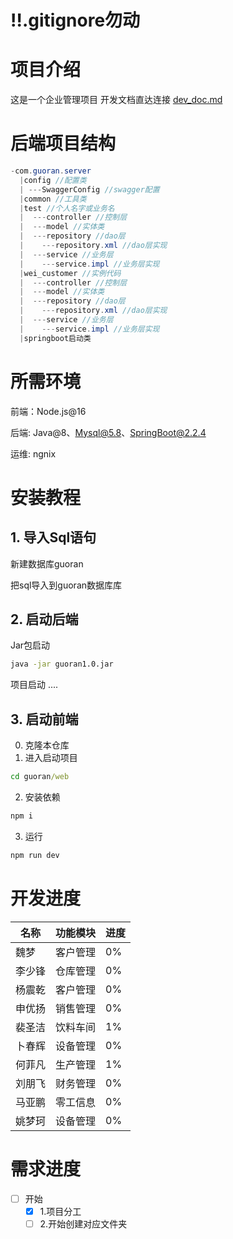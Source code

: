 # ‼️.gitignore勿动

# 项目介绍

这是一个企业管理项目
开发文档直达连接
[dev_doc.md](guoran-server%2Fdev_doc.md)

# 后端项目结构
```java
-com.guoran.server
  |config //配置类
  | ---SwaggerConfig //swagger配置
  |common //工具类
  |test //个人名字或业务名
  |  ---controller //控制层
  |  ---model //实体类
  |  ---repository //dao层
  |    ---repository.xml //dao层实现
  |  ---service //业务层
  |    ---service.impl //业务层实现  
  |wei_customer //实例代码
  |  ---controller //控制层
  |  ---model //实体类
  |  ---repository //dao层
  |    ---repository.xml //dao层实现
  |  ---service //业务层
  |    ---service.impl //业务层实现 
  |springboot启动类
```


# 所需环境

前端：Node.js@16

后端: Java@8、Mysql@5.8、SpringBoot@2.2.4

运维: ngnix

# 安装教程

## 1. 导入Sql语句

新建数据库guoran

把sql导入到guoran数据库库

## 2. 启动后端

Jar包启动

```sh
java -jar guoran1.0.jar
```

项目启动
....

## 3. 启动前端

0. 克隆本仓库
1. 进入启动项目

```cmd
cd guoran/web
```

2. 安装依赖

```cmd
npm i
```

3. 运行

```cmd
npm run dev
```

# 开发进度


| 名称   | 功能模块  | 进度 |
|-----|-------| --- |
| 魏梦 | 客户管理  | 0% |
| 李少锋 | 仓库管理  | 0%  |
| 杨震乾 | 客户管理  | 0%  |
| 申优扬 | 销售管理  | 0%  |
| 裴圣洁 | 饮料车间  | 1%  |
| 卜春辉 | 设备管理  | 0%  |
| 何菲凡 | 生产管理  | 1%  |
| 刘朋飞 | 财务管理  | 0%  |
| 马亚鹏 | 零工信息  | 0%  |
| 姚梦珂 | 设备管理  | 0%  |

# 需求进度

- [ ] 开始
  - [X] 1.项目分工
  - [ ] 2.开始创建对应文件夹
